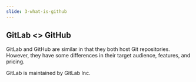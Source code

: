 ```yaml
---
slide: 3-what-is-github
---
```

## GitLab <> GitHub

GitLab and GitHub are similar in that they both host Git repositories. However, they have some differences in their target audience, features, and pricing.

GitLab is maintained by GitLab Inc.